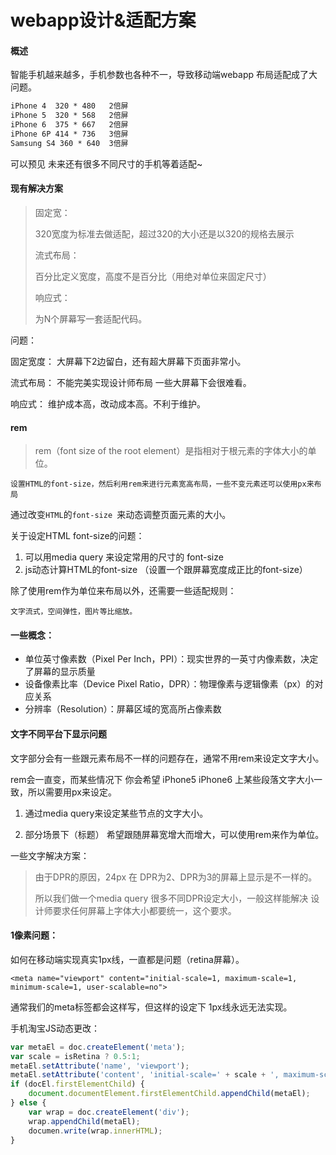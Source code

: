 # webapp设计&适配方案

#### 概述

智能手机越来越多，手机参数也各种不一，导致移动端webapp 布局适配成了大问题。

``` html
iPhone 4  320 * 480   2倍屏
iPhone 5  320 * 568   2倍屏
iPhone 6  375 * 667   2倍屏
iPhone 6P 414 * 736   3倍屏
Samsung S4 360 * 640  3倍屏
```

可以预见 未来还有很多不同尺寸的手机等着适配~

#### 现有解决方案

> 固定宽：
> 
> 320宽度为标准去做适配，超过320的大小还是以320的规格去展示
> 
> 流式布局：
> 
> 百分比定义宽度，高度不是百分比（用绝对单位来固定尺寸）
> 
> 响应式：
> 
> 为N个屏幕写一套适配代码。

问题：

固定宽度：  大屏幕下2边留白，还有超大屏幕下页面非常小。

流式布局： 不能完美实现设计师布局  一些大屏幕下会很难看。

响应式： 维护成本高，改动成本高。不利于维护。

#### rem

> rem（font size of the root element）是指相对于根元素的字体大小的单位。

`设置HTML的font-size，然后利用rem来进行元素宽高布局，一些不变元素还可以使用px来布局`

通过改变`HTML`的`font-size `来动态调整页面元素的大小。

关于设定HTML font-size的问题：

1. 可以用media query 来设定常用的尺寸的 font-size
2. js动态计算HTML的font-size （设置一个跟屏幕宽度成正比的font-size）


除了使用rem作为单位来布局以外，还需要一些适配规则：

	文字流式，空间弹性，图片等比缩放。

#### 一些概念：

- 单位英寸像素数（Pixel Per Inch，PPI）：现实世界的一英寸内像素数，决定了屏幕的显示质量
- 设备像素比率（Device Pixel Ratio，DPR）：物理像素与逻辑像素（px）的对应关系
- 分辨率（Resolution）：屏幕区域的宽高所占像素数




#### 文字不同平台下显示问题

文字部分会有一些跟元素布局不一样的问题存在，通常不用rem来设定文字大小。

rem会一直变，而某些情况下 你会希望 iPhone5 iPhone6 上某些段落文字大小一致，所以需要用px来设定。

1. 通过media query来设定某些节点的文字大小。



1. 部分场景下（标题） 希望跟随屏幕宽增大而增大，可以使用rem来作为单位。


一些文字解决方案：

> 由于DPR的原因，24px 在 DPR为2、DPR为3的屏幕上显示是不一样的。
> 
> 所以我们做一个media query 很多不同DPR设定大小，一般这样能解决 设计师要求任何屏幕上字体大小都要统一，这个要求。

#### 1像素问题：

如何在移动端实现真实1px线，一直都是问题（retina屏幕）。

``` 
<meta name="viewport" content="initial-scale=1, maximum-scale=1, minimum-scale=1, user-scalable=no">
```

通常我们的meta标签都会这样写，但这样的设定下 1px线永远无法实现。

手机淘宝JS动态更改：

``` javascript
var metaEl = doc.createElement('meta');
var scale = isRetina ? 0.5:1;
metaEl.setAttribute('name', 'viewport');
metaEl.setAttribute('content', 'initial-scale=' + scale + ', maximum-scale=' + scale + ', minimum-scale=' + scale + ', user-scalable=no');
if (docEl.firstElementChild) {
    document.documentElement.firstElementChild.appendChild(metaEl);
} else {
    var wrap = doc.createElement('div');
    wrap.appendChild(metaEl);
    documen.write(wrap.innerHTML);
}
```